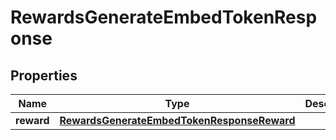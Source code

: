 

# RewardsGenerateEmbedTokenResponse


## Properties

| Name | Type | Description | Notes |
|------------ | ------------- | ------------- | -------------|
|**reward** | [**RewardsGenerateEmbedTokenResponseReward**](RewardsGenerateEmbedTokenResponseReward.md) |  |  |



